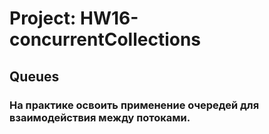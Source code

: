 # Project: HW16-concurrentCollections
## Queues
### На практике освоить применение очередей для взаимодействия между потоками.

